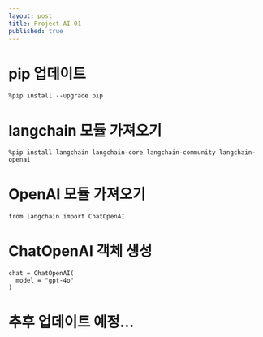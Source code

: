 ```yaml
---
layout: post
title: Project AI 01
published: true
---
```


# pip 업데이트
```
%pip install --upgrade pip
```

# langchain 모듈 가져오기
```
%pip install langchain langchain-core langchain-community langchain-openai 
```

# OpenAI 모듈 가져오기
```
from langchain import ChatOpenAI
```

# ChatOpenAI 객체 생성
```
chat = ChatOpenAI(
  model = "gpt-4o"
)
```

# 추후 업데이트 예정...
